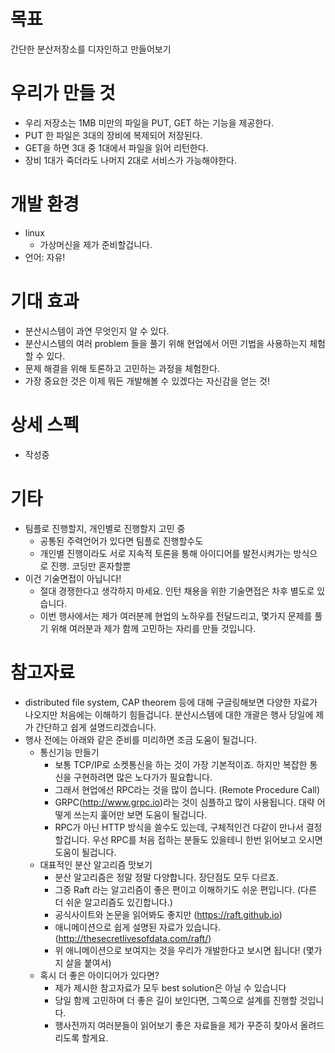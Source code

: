 # 목표
간단한 분산저장소를 디자인하고 만들어보기

# 우리가 만들 것
- 우리 저장소는 1MB 미만의 파일을 PUT, GET 하는 기능을 제공한다.
- PUT 한 파일은 3대의 장비에 복제되어 저장된다.
- GET을 하면 3대 중 1대에서 파일을 읽어 리턴한다.
- 장비 1대가 죽더라도 나머지 2대로 서비스가 가능해야한다.

# 개발 환경
- linux
   - 가상머신을 제가 준비할겁니다.
- 언어: 자유!

# 기대 효과
- 분산시스템이 과연 무엇인지 알 수 있다.
- 분산시스템의 여러 problem 들을 풀기 위해 현업에서 어떤 기법을 사용하는지 체험할 수 있다.
- 문제 해결을 위해 토론하고 고민하는 과정을 체험한다.
- 가장 중요한 것은 이제 뭐든 개발해볼 수 있겠다는 자신감을 얻는 것!

# 상세 스펙
- 작성중

# 기타
- 팀플로 진행할지, 개인별로 진행할지 고민 중
   - 공통된 주력언어가 있다면 팀플로 진행할수도
   - 개인별 진행이라도 서로 지속적 토론을 통해 아이디어를 발전시켜가는 방식으로 진행. 코딩만 혼자할뿐
- 이건 기술면접이 아닙니다!
   - 절대 경쟁한다고 생각하지 마세요. 인턴 채용을 위한 기술면접은 차후 별도로 있습니다. 
   - 이번 행사에서는 제가 여러분께 현업의 노하우를 전달드리고, 몇가지 문제를 풀기 위해 여러분과 제가 함께 고민하는 자리를 만들 것입니다.

# 참고자료
- distributed file system, CAP theorem 등에 대해 구글링해보면 다양한 자료가 나오지만 처음에는 이해하기 힘들겁니다. 분산시스템에 대한 개괄은 행사 당일에 제가 간단하고 쉽게 설명드리겠습니다.
- 행사 전에는 아래와 같은 준비를 미리하면 조금 도움이 될겁니다.
   - 통신기능 만들기
      - 보통 TCP/IP로 소켓통신을 하는 것이 가장 기본적이죠. 하지만 복잡한 통신을 구현하려면 많은 노다가가 필요합니다.
	  - 그래서 현업에선 RPC라는 것을 많이 씁니다. (Remote Procedure Call)
	  - GRPC(http://www.grpc.io)라는 것이 심플하고 많이 사용됩니다. 대략 어떻게 쓰는지 훑어만 보면 도움이 될겁니다.
	  - RPC가 아닌 HTTP 방식을 쓸수도 있는데, 구체적인건 다같이 만나서 결정할겁니다. 우선 RPC를 처음 접하는 분들도 있을테니 한번 읽어보고 오시면 도움이 될겁니다.
   - 대표적인 분산 알고리즘 맛보기
      - 분산 알고리즘은 정말 정말 다양합니다. 장단점도 모두 다르죠.
	  - 그중 Raft 라는 알고리즘이 좋은 편이고 이해하기도 쉬운 편입니다. (다른 더 쉬운 알고리즘도 있긴합니다.)
	  - 공식사이트와 논문을 읽어봐도 좋지만 (https://raft.github.io)
	  - 애니메이션으로 쉽게 설명된 자료가 있습니다. (http://thesecretlivesofdata.com/raft/)
	  - 위 애니메이션으로 보여지는 것을 우리가 개발한다고 보시면 됩니다! (몇가지 살을 붙여서)
   - 혹시 더 좋은 아이디어가 있다면?
      - 제가 제시한 참고자료가 모두 best solution은 아닐 수 있습니다
	  - 당일 함께 고민하며 더 좋은 길이 보인다면, 그쪽으로 설계를 진행할 것입니다.
	  - 행사전까지 여러분들이 읽어보기 좋은 자료들을 제가 꾸준히 찾아서 올려드리도록 할게요.
